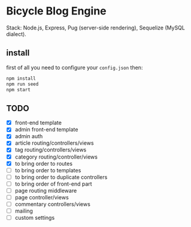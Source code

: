 # Bicycle Blog Engine
Stack: Node.js, Express, Pug (server-side rendering), Sequelize (MySQL dialect).  

## install
first of all you need to configure your `config.json` then:
```Javascript
npm install
npm run seed
npm start
```

## TODO
- [x] front-end template
- [x] admin front-end template
- [x] admin auth
- [x] article routing/controllers/views
- [x] tag routing/controllers/views
- [x] category routing/controller/views
- [x] to bring order to routes
- [ ] to bring order to templates
- [ ] to bring order to duplicate controllers
- [ ] to bring order of front-end part
- [ ] page routing middleware
- [ ] page controller/views
- [ ] commentary controllers/views
- [ ] mailing
- [ ] custom settings